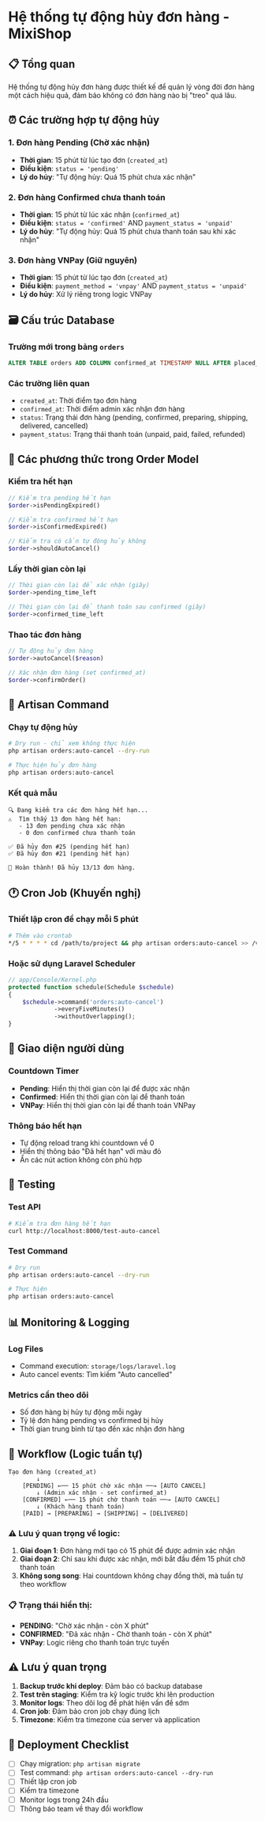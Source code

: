 # Hệ thống tự động hủy đơn hàng - MixiShop

## 📋 Tổng quan

Hệ thống tự động hủy đơn hàng được thiết kế để quản lý vòng đời đơn hàng một cách hiệu quả, đảm bảo không có đơn hàng nào bị "treo" quá lâu.

## ⏰ Các trường hợp tự động hủy

### 1. Đơn hàng Pending (Chờ xác nhận)

-   **Thời gian**: 15 phút từ lúc tạo đơn (`created_at`)
-   **Điều kiện**: `status = 'pending'`
-   **Lý do hủy**: "Tự động hủy: Quá 15 phút chưa xác nhận"

### 2. Đơn hàng Confirmed chưa thanh toán

-   **Thời gian**: 15 phút từ lúc xác nhận (`confirmed_at`)
-   **Điều kiện**: `status = 'confirmed'` AND `payment_status = 'unpaid'`
-   **Lý do hủy**: "Tự động hủy: Quá 15 phút chưa thanh toán sau khi xác nhận"

### 3. Đơn hàng VNPay (Giữ nguyên)

-   **Thời gian**: 15 phút từ lúc tạo đơn (`created_at`)
-   **Điều kiện**: `payment_method = 'vnpay'` AND `payment_status = 'unpaid'`
-   **Lý do hủy**: Xử lý riêng trong logic VNPay

## 🗃️ Cấu trúc Database

### Trường mới trong bảng `orders`

```sql
ALTER TABLE orders ADD COLUMN confirmed_at TIMESTAMP NULL AFTER placed_at;
```

### Các trường liên quan

-   `created_at`: Thời điểm tạo đơn hàng
-   `confirmed_at`: Thời điểm admin xác nhận đơn hàng
-   `status`: Trạng thái đơn hàng (pending, confirmed, preparing, shipping, delivered, cancelled)
-   `payment_status`: Trạng thái thanh toán (unpaid, paid, failed, refunded)

## 🔧 Các phương thức trong Order Model

### Kiểm tra hết hạn

```php
// Kiểm tra pending hết hạn
$order->isPendingExpired()

// Kiểm tra confirmed hết hạn
$order->isConfirmedExpired()

// Kiểm tra có cần tự động hủy không
$order->shouldAutoCancel()
```

### Lấy thời gian còn lại

```php
// Thời gian còn lại để xác nhận (giây)
$order->pending_time_left

// Thời gian còn lại để thanh toán sau confirmed (giây)
$order->confirmed_time_left
```

### Thao tác đơn hàng

```php
// Tự động hủy đơn hàng
$order->autoCancel($reason)

// Xác nhận đơn hàng (set confirmed_at)
$order->confirmOrder()
```

## 🤖 Artisan Command

### Chạy tự động hủy

```bash
# Dry run - chỉ xem không thực hiện
php artisan orders:auto-cancel --dry-run

# Thực hiện hủy đơn hàng
php artisan orders:auto-cancel
```

### Kết quả mẫu

```
🔍 Đang kiểm tra các đơn hàng hết hạn...
⚠️  Tìm thấy 13 đơn hàng hết hạn:
   - 13 đơn pending chưa xác nhận
   - 0 đơn confirmed chưa thanh toán

✅ Đã hủy đơn #25 (pending hết hạn)
✅ Đã hủy đơn #21 (pending hết hạn)

🎉 Hoàn thành! Đã hủy 13/13 đơn hàng.
```

## 🕐 Cron Job (Khuyến nghị)

### Thiết lập cron để chạy mỗi 5 phút

```bash
# Thêm vào crontab
*/5 * * * * cd /path/to/project && php artisan orders:auto-cancel >> /var/log/auto-cancel.log 2>&1
```

### Hoặc sử dụng Laravel Scheduler

```php
// app/Console/Kernel.php
protected function schedule(Schedule $schedule)
{
    $schedule->command('orders:auto-cancel')
             ->everyFiveMinutes()
             ->withoutOverlapping();
}
```

## 🎨 Giao diện người dùng

### Countdown Timer

-   **Pending**: Hiển thị thời gian còn lại để được xác nhận
-   **Confirmed**: Hiển thị thời gian còn lại để thanh toán
-   **VNPay**: Hiển thị thời gian còn lại để thanh toán VNPay

### Thông báo hết hạn

-   Tự động reload trang khi countdown về 0
-   Hiển thị thông báo "Đã hết hạn" với màu đỏ
-   Ẩn các nút action không còn phù hợp

## 🧪 Testing

### Test API

```bash
# Kiểm tra đơn hàng hết hạn
curl http://localhost:8000/test-auto-cancel
```

### Test Command

```bash
# Dry run
php artisan orders:auto-cancel --dry-run

# Thực hiện
php artisan orders:auto-cancel
```

## 📊 Monitoring & Logging

### Log Files

-   Command execution: `storage/logs/laravel.log`
-   Auto cancel events: Tìm kiếm "Auto cancelled"

### Metrics cần theo dõi

-   Số đơn hàng bị hủy tự động mỗi ngày
-   Tỷ lệ đơn hàng pending vs confirmed bị hủy
-   Thời gian trung bình từ tạo đến xác nhận đơn hàng

## 🔄 Workflow (Logic tuần tự)

```
Tạo đơn hàng (created_at)
        ↓
    [PENDING] ←── 15 phút chờ xác nhận ──→ [AUTO CANCEL]
        ↓ (Admin xác nhận - set confirmed_at)
    [CONFIRMED] ←── 15 phút chờ thanh toán ──→ [AUTO CANCEL]
        ↓ (Khách hàng thanh toán)
    [PAID] → [PREPARING] → [SHIPPING] → [DELIVERED]
```

### ⚠️ Lưu ý quan trọng về logic:

1. **Giai đoạn 1**: Đơn hàng mới tạo có 15 phút để được admin xác nhận
2. **Giai đoạn 2**: Chỉ sau khi được xác nhận, mới bắt đầu đếm 15 phút chờ thanh toán
3. **Không song song**: Hai countdown không chạy đồng thời, mà tuần tự theo workflow

### 📋 Trạng thái hiển thị:

-   **PENDING**: "Chờ xác nhận - còn X phút"
-   **CONFIRMED**: "Đã xác nhận - Chờ thanh toán - còn X phút"
-   **VNPay**: Logic riêng cho thanh toán trực tuyến

## ⚠️ Lưu ý quan trọng

1. **Backup trước khi deploy**: Đảm bảo có backup database
2. **Test trên staging**: Kiểm tra kỹ logic trước khi lên production
3. **Monitor logs**: Theo dõi log để phát hiện vấn đề sớm
4. **Cron job**: Đảm bảo cron job chạy đúng lịch
5. **Timezone**: Kiểm tra timezone của server và application

## 🚀 Deployment Checklist

-   [ ] Chạy migration: `php artisan migrate`
-   [ ] Test command: `php artisan orders:auto-cancel --dry-run`
-   [ ] Thiết lập cron job
-   [ ] Kiểm tra timezone
-   [ ] Monitor logs trong 24h đầu
-   [ ] Thông báo team về thay đổi workflow
